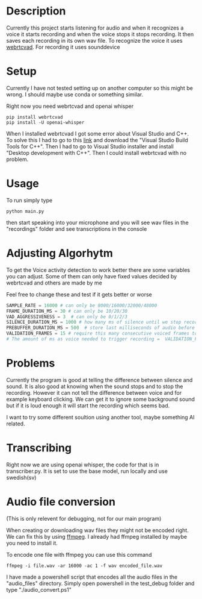 # Description
Currently this project starts listening for audio and when it recognizes a voice it starts recording and when the voice stops it stops recording. It then saves each recording in its own wav file. To recognize the voice it uses [webrtcvad](https://github.com/wiseman/py-webrtcvad). For recording it uses sounddevice
# Setup
Currently I have not tested setting up on another computer so this might be wrong. I should maybe use conda or something similar.

Right now you need webrtcvad and openai whisper
```
pip install webrtcvad
pip install -U openai-whisper
```
When I installed webrtcvad I got some error about Visual Studio and C++. To solve this I had to go to this [link](https://visualstudio.microsoft.com/visual-cpp-build-tools/) and download the "Visual Studio Build Tools for C++". Then I had to go to Visual Studio installer and install "Desktop development with C++". Then I could install webrtcvad with no problem.

# Usage
To run simply type
```
python main.py
```
then start speaking into your microphone and you will see wav files in the "recordings" folder and see transcriptions in the console
# Adjusting Algorhytm
To get the Voice activity detection to work better there are some variables you can adjust. Some of them can only have fixed values decided by webrtcvad and others are made by me

Feel free to change these and test if it gets better or worse
```python
SAMPLE_RATE = 16000 # can only be 8000/16000/32000/48000
FRAME_DURATION_MS = 30 # can only be 10/20/30
VAD_AGGRESSIVENESS = 3  # can only be 0/1/2/3
SILENCE_DURATION_MS = 1000 # how many ms of silence until we stop recording
PREBUFFER_DURATION_MS = 500  # store last milliseconds of audio before speech
VALIDATION_FRAMES = 15 # require this many consecutive voiced frames to start recording
# The amount of ms as voice needed to trigger recording =  VALIDATION_FRAMES * FRAME_DURATION_MS, currently 15*30=450ms
```

# Problems
Currently the program is good at telling the difference between silence and sound. It is also good at knowing when the sound stops and to stop the recording. However it can not tell the difference between voice and for example keyboard clicking. We can get it to ignore some background sound but if it is loud enough it will start the recording which seems bad. 

I want to try some different soultion using another tool, maybe something AI related.
# Transcribing
Right now we are using openai whisper, the code for that is in transcriber.py. It is set to use the base model, run locally and use swedish(sv)

# Audio file conversion
(This is only relevent for debugging, not for our main program)

When creating or downloading wav files they might not be encoded right. We can fix this by using [ffmpeg](https://www.ffmpeg.org/). I already had ffmpeg installed by maybe you need to install it.

To encode one file with ffmpeg you can use this command
```
ffmpeg -i file.wav -ar 16000 -ac 1 -f wav encoded_file.wav
```
I have made a powershell script that encodes all the audio files in the "audio_files" directory. Simply open powershell in the test_debug folder and type "./audio_convert.ps1"
